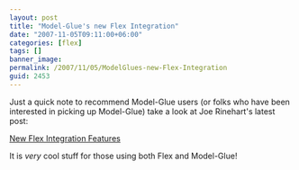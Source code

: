 ```yaml
---
layout: post
title: "Model-Glue's new Flex Integration"
date: "2007-11-05T09:11:00+06:00"
categories: [flex]
tags: []
banner_image: 
permalink: /2007/11/05/ModelGlues-new-Flex-Integration
guid: 2453
---
```


Just a quick note to recommend Model-Glue users (or folks who have been interested in picking up Model-Glue) take a look at Joe Rinehart's latest post:

<a href="http://www.model-glue.com/blog/index.cfm?mode=entry&entry=0FBD76D2-3048-55C9-43D34471520B4215">New Flex Integration Features</a>

It is <i>very</i> cool stuff for those using both Flex and Model-Glue!